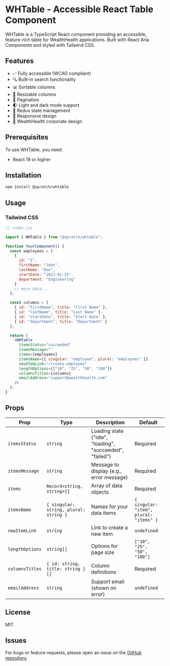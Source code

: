 # WHTable - Accessible React Table Component

WHTable is a TypeScript React component providing an accessible, feature-rich table for WealthHealth applications. Built with React Aria Components and styled with Tailwind CSS.

## Features

- ✅ Fully accessible (WCAG compliant)
- 🔍 Built-in search functionality
- 📊 Sortable columns
- 📏 Resizable columns
- 🔢 Pagination
- 🌓 Light and dark mode support
- 🔄 Redux state management
- 📱 Responsive design
- 🏢 WealthHealth corporate design

## Prerequisites

To use WHTable, you need:

- React 19 or higher

## Installation

```bash
npm install @spratch/whtable
```

## Usage

### Tailwind CSS

```jsx
// index.jsx

import { WHTable } from "@spratch/whtable";

function YourComponent() {
  const employees = [
    {
      id: "1",
      firstName: "John",
      lastName: "Doe",
      startDate: "2023-01-15",
      department: "Engineering"
    }
    // more data...
  ];

  const columns = [
    { id: "firstName", title: "First Name" },
    { id: "lastName", title: "Last Name" },
    { id: "startDate", title: "Start Date" },
    { id: "department", title: "Department" }
  ];

  return (
    <WHTable
      itemsStatus="succeeded"
      itemsMessage=""
      items={employees}
      itemsName={{ singular: "employee", plural: "employees" }}
      newItemLink="/create-employee"
      lengthOptions={["10", "25", "50", "100"]}
      columnsTitles={columns}
      emailAddress="support@wealthhealth.com"
    />
  );
}
```

## Props

| Prop            | Type                                   | Description                                              | Default                                 |
| --------------- | -------------------------------------- | -------------------------------------------------------- | --------------------------------------- |
| `itemsStatus`   | `string`                               | Loading state ("idle", "loading", "succeeded", "failed") | Required                                |
| `itemsMessage`  | `string`                               | Message to display (e.g., error message)                 | Required                                |
| `items`         | `Record<string, string>[]`             | Array of data objects                                    | Required                                |
| `itemsName`     | `{ singular: string, plural: string }` | Names for your data items                                | `{ singular: "item", plural: "items" }` |
| `newItemLink`   | `string`                               | Link to create a new item                                | `undefined`                             |
| `lengthOptions` | `string[]`                             | Options for page size                                    | `["10", "25", "50", "100"]`             |
| `columnsTitles` | `{ id: string, title: string }[]`      | Column definitions                                       | Required                                |
| `emailAddress`  | `string`                               | Support email (shown on error)                           | `undefined`                             |

## License

MIT

## Issues

For bugs or feature requests, please open an issue on the [GitHub repository](https://github.com/Spratch/WHTable/issues).

